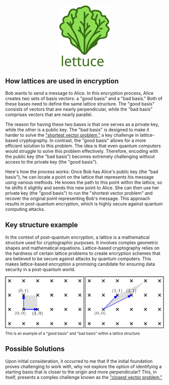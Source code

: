 <p align="center"><img src="/assets/logo-repositioned.svg" width="160"></p>




## How lattices are used in encryption

Bob wants to send a message to Alice. In this encryption process, Alice creates two sets of basis vectors: a "good basis" and a "bad basis." Both of these bases need to define the same lattice structure. The "good basis" consists of vectors that are nearly perpendicular, while the "bad basis" comprises vectors that are nearly parallel.

The reason for having these two bases is that one serves as a private key, while the other is a public key. The "bad basis" is designed to make it harder to solve the ["shortest vector problem,"](https://en.wikipedia.org/wiki/Lattice_problem#Shortest_vector_problem_(SVP)) a key challenge in lattice-based cryptography. In contrast, the "good basis" allows for a more efficient solution to this problem. The idea is that even quantum computers would struggle to solve this problem effectively. Therefore, encoding with the public key (the "bad basis") becomes extremely challenging without access to the private key (the "good basis").

Here's how the process works: Once Bob has Alice's public key (the "bad basis"), he can locate a point on the lattice that represents his message using various methods. He knows the path to this point within the lattice, so he shifts it slightly and sends this new point to Alice. She can then use her private key (the "good basis") to run the "shortest vector problem" and recover the original point representing Bob's message. This approach results in post-quantum encryption, which is highly secure against quantum computing attacks.

## Key structure example
In the context of post-quantum encryption, a lattice is a mathematical structure used for cryptographic purposes. It involves complex geometric shapes and mathematical equations. Lattice-based cryptography relies on the hardness of certain lattice problems to create encryption schemes that are believed to be secure against attacks by quantum computers. This makes lattice-based encryption a promising candidate for ensuring data security in a post-quantum world.

![](/assets/basis-vectors.png) \
<sub>This is an example of a "good basis" and "bad basis" within a lattice structure.</sub>

## Possible Solutions

Upon initial consideration, it occurred to me that if the initial foundation proves challenging to work with, why not explore the option of identifying a starting basis that is closer to the origin and more perpendicular? This, in itself, presents a complex challenge known as the ["closest vector problem."](https://en.wikipedia.org/wiki/Lattice_problem#Closest_vector_problem_(CVP))

